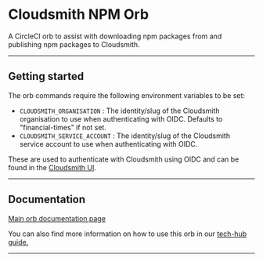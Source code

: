 # Cloudsmith NPM Orb

A CircleCI orb to assist with downloading npm packages from and publishing npm packages to Cloudsmith.

---

## Getting started

The orb commands require the following environment variables to be set:

* `CLOUDSMITH_ORGANISATION` : The identity/slug of the Cloudsmith organisation to use when authenticating with OIDC. Defaults to "financial-times" if not set.
* `CLOUDSMITH_SERVICE_ACCOUNT` : The identity/slug of the Cloudsmith service account to use when authenticating with OIDC.

These are used to authenticate with Cloudsmith using OIDC and can be found in the [Cloudsmith UI](https://cloudsmith.io/).

---

## Documentation

[Main orb documentation page](https://circleci.com/developer/orbs/orb/ft-circleci-orbs/cloudsmith-npm)

You can also find more information on how to use this orb in our [tech-hub guide.](https://tech.in.ft.com/tech-topics/development-tools/package-management/cloudsmith/set-up-circleci-node-projects-to-use-cloudsmith)

---
